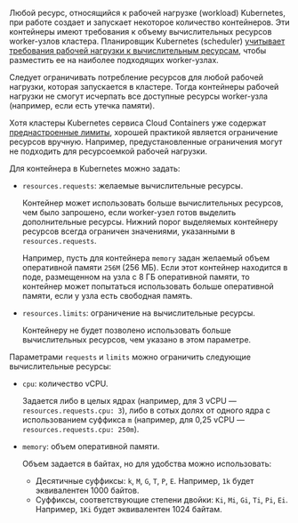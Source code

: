Любой ресурс, относящийся к рабочей нагрузке (workload) Kubernetes, при работе создает и запускает некоторое количество контейнеров. Эти контейнеры имеют требования к объему вычислительных ресурсов worker-узлов кластера. Планировщик Kubernetes (scheduler) [учитывает требования рабочей нагрузки к вычислительным ресурсам](https://kubernetes.io/docs/concepts/configuration/manage-resources-containers/), чтобы разместить ее на наиболее подходящих worker-узлах.

Следует ограничивать потребление ресурсов для любой рабочей нагрузки, которая запускается в кластере. Тогда контейнеры рабочей нагрузки не смогут исчерпать все доступные ресурсы worker-узла (например, если есть утечка памяти).

Хотя кластеры Kubernetes сервиса Cloud Containers уже содержат [преднастроенные лимиты](../../concepts/addons-and-settings/settings#nastroyki_limitov_dlya_podov), хорошей практикой является ограничение ресурсов вручную. Например, предустановленные ограничения могут не подходить для ресурсоемкой рабочей нагрузки.

Для контейнера в Kubernetes можно задать:

- `resources.requests`: желаемые вычислительные ресурсы.

  Контейнер может использовать больше вычислительных ресурсов, чем было запрошено, если worker-узел готов выделить дополнительные ресурсы. Нижний порог выделяемых контейнеру ресурсов всегда ограничен значениями, указанными в `resources.requests`.

  Например, пусть для контейнера `memory` задан желаемый объем оперативной памяти `256M` (256 МБ). Если этот контейнер находится в поде, размещенном на узла с 8 ГБ оперативной памяти, то контейнер может попытаться использовать больше оперативной памяти, если у узла есть свободная память.

- `resources.limits`: ограничение на вычислительные ресурсы.

  Контейнеру не будет позволено использовать больше вычислительных ресурсов, чем указано в этом параметре.

Параметрами `requests` и `limits` можно ограничить следующие вычислительные ресурсы:

- `cpu`: количество vCPU.

  Задается либо в целых ядрах (например, для 3 vCPU — `resources.requests.cpu: 3`), либо в сотых долях от одного ядра с использованием суффикса `m` (например, для 0,25 vCPU — `resources.requests.cpu: 250m`).

- `memory`: объем оперативной памяти.

  Объем задается в байтах, но для удобства можно использовать:

  - Десятичные суффиксы: `k`, `M`, `G`, `T`, `P`, `E`. Например, `1k` будет эквивалентен 1000 байтов.
  - Суффиксы, соответствующие степени двойки: `Ki`, `Mi`, `Gi`, `Ti`, `Pi`, `Ei`. Например, `1Ki` будет эквивалентен 1024 байтам.
